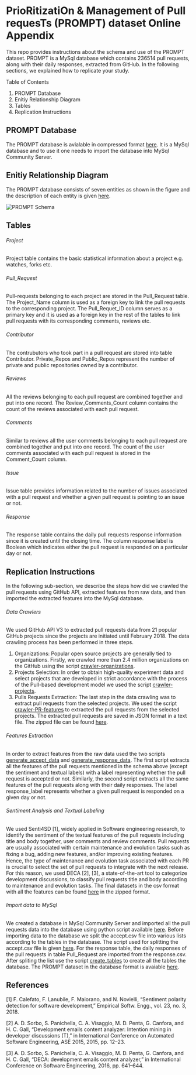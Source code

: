 # PrioRitizatiOn & Management of Pull requesTs (PROMPT) dataset Online Appendix
This repo provides instructions about the schema and use of the PROMPT dataset. PROMPT is a MySql database which contains 236514 pull requests, along with their daily responses, extracted from GitHub. In the following sections, we explained how to replicate your study.

Table of Contents
1. PROMPT Database
2. Enitiy Relationship Diagram
3. Tables
4. Replication Instructions

## PROMPT Database
The PROMPT database is avialable in compressed format [here](https://github.com/IlyasAzeem/PROMPT/blob/master/Replication_Package/Import_data_to_db). It is a MySql database and to use it one needs to import the database into MySql Community Server.

## Enitiy Relationship Diagram
The PROMPT database consists of seven entities as shown in the figure and the description of each entity is given [here](PR_Algorithm.pdf).

![PROMPT Schema](https://github.com/IlyasAzeem/PROMPT_DB/blob/master/ERD.png)

## Tables
###### Project
Project table contains the basic statistical information about a project e.g. watches, forks etc.
###### Pull_Request
Pull-requests belonging to each project are stored in the Pull_Request table. The Project_Name column is used as a foreign key to link the pull requests to the corresponding project. The Pull_Requet_ID column serves as a primary key and it is used as a foreign key in the rest of the tables to link pull requests with its corresponding comments, reviews etc.
###### Contributor
The contrubutors who took part in a pull request are stored into table Contributor. Private_Repos and Public_Repos represent the number of private and public repositories owned by a contributor. 
###### Reviews
All the reviews belonging to each pull request are combined together and put into one record. The Review_Comments_Count column contains the count of the reviews associated with each pull request. 
###### Comments
Similar to reviews all the user comments belonging to each pull request are combined together and put into one record. The count of the user comments associated with each pull request is stored in the Comment_Count column.
###### Issue
Issue table provides information related to the number of issues associated with a pull request and whether a given pull request is pointing to an issue or not. 
###### Response
The response table contains the daily pull requests response information since it is created until the closing time. The column response label is Boolean which indicates either the pull request is responded on a particular day or not.

## Replication Instructions
In the following sub-section, we describe the steps how did we crawled the pull requests using GitHub API, extracted features from raw data, and then imported the extracted features into the MySql database.
###### Data Crawlers
We used GitHub API V3 to extracted pull requests data from 21 popular GitHub projects since the projects are initiated until February 2018. The data crawling process has been performed in three steps.
1. Organizations: Popular open source projects are generally tied to organizations. Firstly, we crawled more than 2.4 million organizations on the GitHub using the script [crawler-organizations](https://github.com/IlyasAzeem/PROMPT/blob/master/Replication_Package/Data_Crawlers/crawler-organizations.py).
2. Projects Selection:  In order to obtain high-quality experiment data and select projects that are developed in strict accordance with the process of the Pull-based development model we used the script [crawler-projects](https://github.com/IlyasAzeem/PROMPT/blob/master/Replication_Package/Data_Crawlers/crawler-projects.py).
3. Pulls Requests Extraction: The last step in the data crawling was to extract pull requests from the selected projects. We used the script [crawler-PR-features](https://github.com/IlyasAzeem/PROMPT/blob/master/Replication_Package/Data_Crawlers/crawler-PR-features.py) to extracted the pull requests from the selected projects. The extracted pull requests are saved in JSON format in a text file. The zipped file can be found [here](https://github.com/IlyasAzeem/PROMPT/blob/master/Replication_Package/Dataset_CSV_Files/). 
###### Features Extraction
In order to extract features from the raw data used the two scripts [generate_accept_data](https://github.com/IlyasAzeem/PROMPT/blob/master/Replication_Package/Features_Extraction/generate_accept_data.py) and [generate_response_data](https://github.com/IlyasAzeem/PROMPT/blob/master/Replication_Package/Features_Extraction/generate_response_data.py). The first script extracts all the features of the pull requests mentioned in the schema above (except the sentiment and textual labels) with a label representing whether the pull request is accepted or not. Similarly, the second script extracts all the same features of the pull requests along with their daily responses. The label response_label represents whether a given pull request is responded on a given day or not.
###### Sentiment Analysis and Textual Labeling
We used Senti4SD [1], widely applied in Software engineering research, to identify the sentiment of the textual features of the pull requests including title and body together, user comments and review comments.
Pull requests are usually associated with certain maintenance and evolution tasks such as ﬁxing a bug, adding new features, and/or improving existing features. Hence, the type of maintenance and evolution task associated with each PR is crucial to select the set of pull requests to integrate with the next release. For this reason, we used DECA [2], [3], a state-of-the-art tool to categorize development discussions, to classify pull requests title and body according to maintenance and evolution tasks. The final datasets in the csv format with all the features can be found [here](https://github.com/IlyasAzeem/PROMPT/tree/master/Replication_Package/Dataset_CSV_Files) in the zipped format.
###### Import data to MySql
We created a database in MySql Community Server and imported all the pull requests data into the database using python script available [here](https://github.com/IlyasAzeem/PROMPT/blob/master/Replication_Package/Import_data_to_db/import_data_to_db.py). Before importing data to the database we split the accept.csv file into various lists according to the tables in the database. The script used for splitting the accept.csv file is given [here](https://github.com/IlyasAzeem/PROMPT/blob/master/Replication_Package/Import_data_to_db/create_list_for_db.py). For the response table, the daily responses of the pull requests in table Pull_Request are imported from the response.csv. After spliting the list use the script [create_tables](https://github.com/IlyasAzeem/PROMPT/blob/master/Replication_Package/Import_data_to_db/create_tables.py) to create all the tables the database. The PROMPT dataset in the database format is avaiable [here](https://github.com/IlyasAzeem/PROMPT/blob/master/Replication_Package/Import_data_to_db).




## References
[1] F.  Calefato,  F.  Lanubile,  F.  Maiorano,  and  N.  Novielli,  “Sentiment polarity  detection  for  software  development,”  Empirical  Softw.  Engg., vol. 23, no. 3, 2018.

[2] A. D. Sorbo, S. Panichella, C. A. Visaggio, M. D. Penta, G. Canfora, and H. C. Gall, “Development emails content analyzer: Intention mining in developer discussions (T),” in International Conference on Automated Software Engineering, ASE 2015, 2015, pp. 12–23.

[3] A. D. Sorbo, S. Panichella, C. A. Visaggio, M. D. Penta, G. Canfora, and  H.  C.  Gall,  “DECA:  development  emails  content  analyzer,”  in International Conference on Software Engineering, 2016, pp. 641–644.

